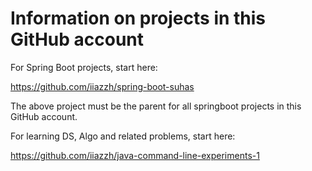 # Information on projects in this GitHub account

For Spring Boot projects, start here:

https://github.com/iiazzh/spring-boot-suhas

The above project must be the parent for all springboot projects in this GitHub account.

For learning DS, Algo and related problems, start here:

https://github.com/iiazzh/java-command-line-experiments-1
